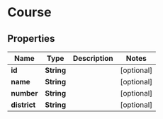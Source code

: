 # Course

## Properties
Name | Type | Description | Notes
------------ | ------------- | ------------- | -------------
**id** | **String** |  |  [optional]
**name** | **String** |  |  [optional]
**number** | **String** |  |  [optional]
**district** | **String** |  |  [optional]
